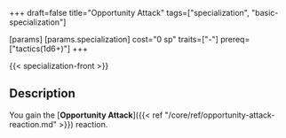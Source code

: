 +++
draft=false
title="Opportunity Attack"
tags=["specialization", "basic-specialization"]

[params]
  [params.specialization]
    cost="0 sp"
    traits=["-"]
    prereq=["tactics(1d6+)"]
+++

{{< specialization-front >}}

## Description

You gain the 
[**Opportunity Attack**]({{< ref "/core/ref/opportunity-attack-reaction.md" >}}) 
reaction.

